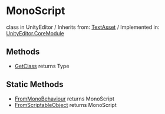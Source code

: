 # MonoScript
class in UnityEditor
 / Inherits from: <a href="https://docs.unity3d.com/6000.0/Documentation/ScriptReference/TextAsset.html" target="_blank">TextAsset</a> / Implemented in: <a href="https://docs.unity3d.com/6000.0/Documentation/ScriptReference/UnityEditor.CoreModule.html" target="_blank">UnityEditor.CoreModule</a>
## Methods
- <a href="https://docs.unity3d.com/6000.0/Documentation/ScriptReference/MonoScript.GetClass.html" target="_blank">GetClass</a> returns Type
## Static Methods
- <a href="https://docs.unity3d.com/6000.0/Documentation/ScriptReference/MonoScript.FromMonoBehaviour.html" target="_blank">FromMonoBehaviour</a> returns MonoScript
- <a href="https://docs.unity3d.com/6000.0/Documentation/ScriptReference/MonoScript.FromScriptableObject.html" target="_blank">FromScriptableObject</a> returns MonoScript

